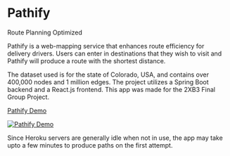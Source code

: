 # Pathify

Route Planning Optimized

Pathify is a web-mapping service that enhances route efficiency for delivery drivers. Users can enter in destinations that they wish to visit and Pathify will produce a route with the shortest distance.

The dataset used is for the state of Colorado, USA, and contains over 400,000 nodes and 1 million edges. The project utilizes a Spring Boot backend and a React.js frontend. This app was made for the 2XB3 Final Group Project.

[Pathify Demo](https://pathify-map.web.app/)

[![Pathify Demo](http://img.youtube.com/vi/lE599IFsKck/0.jpg)](https://www.youtube.com/watch?v=lE599IFsKck "Pathify Demo") 

Since Heroku servers are generally idle when not in use, the app may take upto a few minutes to produce paths on the first attempt.